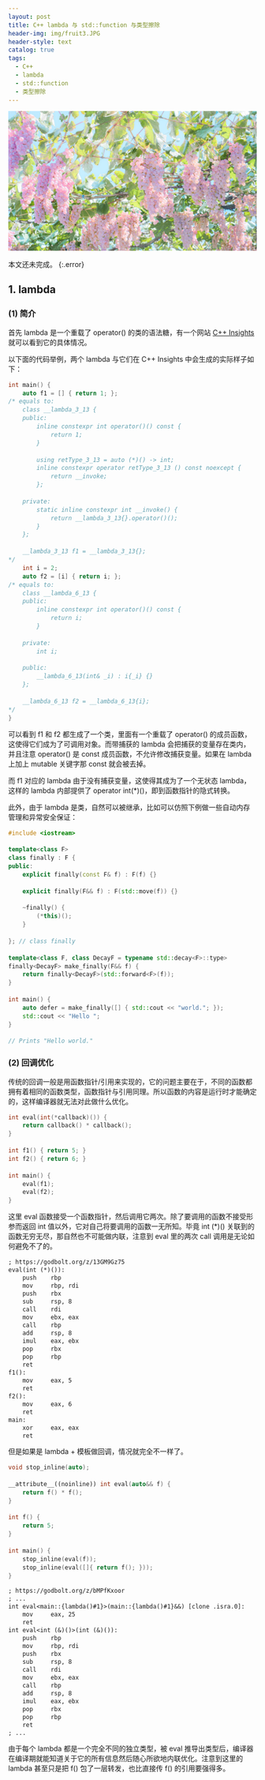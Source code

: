 ```yaml
---
layout: post
title: C++ lambda 与 std::function 与类型擦除
header-img: img/fruit3.JPG
header-style: text
catalog: true
tags:
  - C++
  - lambda
  - std::function
  - 类型擦除
---
```


![图片](/img/fruit3.JPG)

本文还未完成。
{:.error}

## 1. lambda

### (1) 简介

首先 lambda 是一个重载了 operator() 的类的语法糖，有一个网站 [C++ Insights](https://cppinsights.io/) 就可以看到它的具体情况。

以下面的代码举例，两个 lambda 与它们在 C++ Insights 中会生成的实际样子如下：

```cpp
int main() {
    auto f1 = [] { return 1; };
/* equals to:
    class __lambda_3_13 {
    public: 
        inline constexpr int operator()() const {
            return 1;
        }
        
        using retType_3_13 = auto (*)() -> int;
        inline constexpr operator retType_3_13 () const noexcept {
            return __invoke;
        };
        
    private: 
        static inline constexpr int __invoke() {
            return __lambda_3_13{}.operator()();
        }
    };

    __lambda_3_13 f1 = __lambda_3_13{};
*/
    int i = 2;
    auto f2 = [i] { return i; };
/* equals to:
    class __lambda_6_13 {
    public: 
        inline constexpr int operator()() const {
            return i;
        }

    private: 
        int i;

    public:
        __lambda_6_13(int& _i) : i{_i} {}
    };

    __lambda_6_13 f2 = __lambda_6_13{i};
*/
}
```

可以看到 f1 和 f2 都生成了一个类，里面有一个重载了 operator() 的成员函数，这使得它们成为了可调用对象。而带捕获的 lambda 会把捕获的变量存在类内，并且注意 operator() 是 const 成员函数，不允许修改捕获变量。如果在 lambda 上加上 mutable 关键字那 const 就会被去掉。

而 f1 对应的 lambda 由于没有捕获变量，这使得其成为了一个无状态 lambda，这样的 lambda 内部提供了 operator int(*)()，即到函数指针的隐式转换。

此外，由于 lambda 是类，自然可以被继承，比如可以仿照下例做一些自动内存管理和异常安全保证：

```cpp
#include <iostream>

template<class F>
class finally : F {
public:
    explicit finally(const F& f) : F(f) {}

    explicit finally(F&& f) : F(std::move(f)) {}

    ~finally() {
        (*this)();
    }

}; // class finally

template<class F, class DecayF = typename std::decay<F>::type>
finally<DecayF> make_finally(F&& f) {
    return finally<DecayF>(std::forward<F>(f));
}

int main() {
    auto defer = make_finally([] { std::cout << "world."; });
    std::cout << "Hello ";
}

// Prints "Hello world."
```

### (2) 回调优化

传统的回调一般是用函数指针/引用来实现的，它的问题主要在于，不同的函数都拥有着相同的函数类型，函数指针与引用同理。所以函数的内容是运行时才能确定的，这样编译器就无法对此做什么优化。

```cpp
int eval(int(*callback)()) {
    return callback() * callback();
}

int f1() { return 5; }
int f2() { return 6; }

int main() {
    eval(f1);
    eval(f2);
}
```

这里 eval 函数接受一个函数指针，然后调用它两次。除了要调用的函数不接受形参而返回 int 值以外，它对自己将要调用的函数一无所知。毕竟 int (*)() 关联到的函数无穷无尽，那自然也不可能做内联，注意到 eval 里的两次 call 调用是无论如何避免不了的。

```assembly
; https://godbolt.org/z/13GM9Gz75
eval(int (*)()):
    push    rbp
    mov     rbp, rdi
    push    rbx
    sub     rsp, 8
    call    rdi
    mov     ebx, eax
    call    rbp
    add     rsp, 8
    imul    eax, ebx
    pop     rbx
    pop     rbp
    ret
f1():
    mov     eax, 5
    ret
f2():
    mov     eax, 6
    ret
main:
    xor     eax, eax
    ret
```

但是如果是 lambda + 模板做回调，情况就完全不一样了。

```cpp
void stop_inline(auto);

__attribute__((noinline)) int eval(auto&& f) {
    return f() * f();
}

int f() {
    return 5;
}

int main() {
    stop_inline(eval(f));
    stop_inline(eval([]{ return f(); }));
}
```

```assembly
; https://godbolt.org/z/bMPfKxoor
; ...
int eval<main::{lambda()#1}>(main::{lambda()#1}&&) [clone .isra.0]:
    mov     eax, 25
    ret
int eval<int (&)()>(int (&)()):
    push    rbp
    mov     rbp, rdi
    push    rbx
    sub     rsp, 8
    call    rdi
    mov     ebx, eax
    call    rbp
    add     rsp, 8
    imul    eax, ebx
    pop     rbx
    pop     rbp
    ret
; ...
```

由于每个 lambda 都是一个完全不同的独立类型，被 eval 推导出类型后，编译器在编译期就能知道关于它的所有信息然后随心所欲地内联优化。注意到这里的 lambda 甚至只是把 f() 包了一层转发，也比直接传 f() 的引用要强得多。
